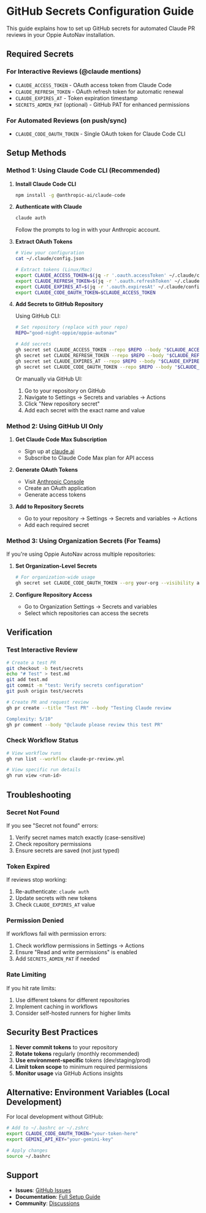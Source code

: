 # GitHub Secrets Configuration Guide

This guide explains how to set up GitHub secrets for automated Claude PR reviews in your Oppie AutoNav installation.

## Required Secrets

### For Interactive Reviews (@claude mentions)
- `CLAUDE_ACCESS_TOKEN` - OAuth access token from Claude Code
- `CLAUDE_REFRESH_TOKEN` - OAuth refresh token for automatic renewal
- `CLAUDE_EXPIRES_AT` - Token expiration timestamp
- `SECRETS_ADMIN_PAT` (optional) - GitHub PAT for enhanced permissions

### For Automated Reviews (on push/sync)
- `CLAUDE_CODE_OAUTH_TOKEN` - Single OAuth token for Claude Code CLI

## Setup Methods

### Method 1: Using Claude Code CLI (Recommended)

1. **Install Claude Code CLI**
   ```bash
   npm install -g @anthropic-ai/claude-code
   ```

2. **Authenticate with Claude**
   ```bash
   claude auth
   ```
   Follow the prompts to log in with your Anthropic account.

3. **Extract OAuth Tokens**
   ```bash
   # View your configuration
   cat ~/.claude/config.json
   
   # Extract tokens (Linux/Mac)
   export CLAUDE_ACCESS_TOKEN=$(jq -r '.oauth.accessToken' ~/.claude/config.json)
   export CLAUDE_REFRESH_TOKEN=$(jq -r '.oauth.refreshToken' ~/.claude/config.json)
   export CLAUDE_EXPIRES_AT=$(jq -r '.oauth.expiresAt' ~/.claude/config.json)
   export CLAUDE_CODE_OAUTH_TOKEN=$CLAUDE_ACCESS_TOKEN
   ```

4. **Add Secrets to GitHub Repository**
   
   Using GitHub CLI:
   ```bash
   # Set repository (replace with your repo)
   REPO="good-night-oppie/oppie-autonav"
   
   # Add secrets
   gh secret set CLAUDE_ACCESS_TOKEN --repo $REPO --body "$CLAUDE_ACCESS_TOKEN"
   gh secret set CLAUDE_REFRESH_TOKEN --repo $REPO --body "$CLAUDE_REFRESH_TOKEN"
   gh secret set CLAUDE_EXPIRES_AT --repo $REPO --body "$CLAUDE_EXPIRES_AT"
   gh secret set CLAUDE_CODE_OAUTH_TOKEN --repo $REPO --body "$CLAUDE_CODE_OAUTH_TOKEN"
   ```
   
   Or manually via GitHub UI:
   1. Go to your repository on GitHub
   2. Navigate to Settings → Secrets and variables → Actions
   3. Click "New repository secret"
   4. Add each secret with the exact name and value

### Method 2: Using GitHub UI Only

1. **Get Claude Code Max Subscription**
   - Sign up at [claude.ai](https://claude.ai)
   - Subscribe to Claude Code Max plan for API access

2. **Generate OAuth Tokens**
   - Visit [Anthropic Console](https://console.anthropic.com)
   - Create an OAuth application
   - Generate access tokens

3. **Add to Repository Secrets**
   - Go to your repository → Settings → Secrets and variables → Actions
   - Add each required secret

### Method 3: Using Organization Secrets (For Teams)

If you're using Oppie AutoNav across multiple repositories:

1. **Set Organization-Level Secrets**
   ```bash
   # For organization-wide usage
   gh secret set CLAUDE_CODE_OAUTH_TOKEN --org your-org --visibility all
   ```

2. **Configure Repository Access**
   - Go to Organization Settings → Secrets and variables
   - Select which repositories can access the secrets

## Verification

### Test Interactive Review
```bash
# Create a test PR
git checkout -b test/secrets
echo "# Test" > test.md
git add test.md
git commit -m "test: Verify secrets configuration"
git push origin test/secrets

# Create PR and request review
gh pr create --title "Test PR" --body "Testing Claude review

Complexity: 5/10"
gh pr comment --body "@claude please review this test PR"
```

### Check Workflow Status
```bash
# View workflow runs
gh run list --workflow claude-pr-review.yml

# View specific run details
gh run view <run-id>
```

## Troubleshooting

### Secret Not Found
If you see "Secret not found" errors:
1. Verify secret names match exactly (case-sensitive)
2. Check repository permissions
3. Ensure secrets are saved (not just typed)

### Token Expired
If reviews stop working:
1. Re-authenticate: `claude auth`
2. Update secrets with new tokens
3. Check `CLAUDE_EXPIRES_AT` value

### Permission Denied
If workflows fail with permission errors:
1. Check workflow permissions in Settings → Actions
2. Ensure "Read and write permissions" is enabled
3. Add `SECRETS_ADMIN_PAT` if needed

### Rate Limiting
If you hit rate limits:
1. Use different tokens for different repositories
2. Implement caching in workflows
3. Consider self-hosted runners for higher limits

## Security Best Practices

1. **Never commit tokens** to your repository
2. **Rotate tokens** regularly (monthly recommended)
3. **Use environment-specific** tokens (dev/staging/prod)
4. **Limit token scope** to minimum required permissions
5. **Monitor usage** via GitHub Actions insights

## Alternative: Environment Variables (Local Development)

For local development without GitHub:

```bash
# Add to ~/.bashrc or ~/.zshrc
export CLAUDE_CODE_OAUTH_TOKEN="your-token-here"
export GEMINI_API_KEY="your-gemini-key"

# Apply changes
source ~/.bashrc
```

## Support

- **Issues**: [GitHub Issues](https://github.com/good-night-oppie/oppie-autonav/issues)
- **Documentation**: [Full Setup Guide](SETUP_GUIDE.md)
- **Community**: [Discussions](https://github.com/good-night-oppie/oppie-autonav/discussions)